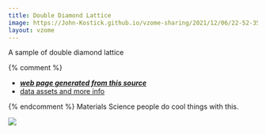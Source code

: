 ```yaml
---
title: Double Diamond Lattice
image: https://John-Kostick.github.io/vzome-sharing/2021/12/06/22-52-35-Double Diamond Lattice/Double Diamond Lattice.png
layout: vzome
---
```

  A sample of double diamond lattice

{% comment %}
 - [***web page generated from this source***][post]
 - [data assets and more info][github]

[post]: <https://John-Kostick.github.io/vzome-sharing/2021/12/06/Double Diamond Lattice-22-52-35.html>
[github]: <https://github.com/John-Kostick/vzome-sharing/tree/main/2021/12/06/22-52-35-Double Diamond Lattice/>
{% endcomment %}
Materials Science people do cool things with this.


<vzome-viewer style="width: 100%; height: 65vh;"
       src="https://John-Kostick.github.io/vzome-sharing/2021/12/06/22-52-35-Double Diamond Lattice/Double Diamond Lattice.vZome" >
  <img src="https://John-Kostick.github.io/vzome-sharing/2021/12/06/22-52-35-Double Diamond Lattice/Double Diamond Lattice.png" />
</vzome-viewer>
